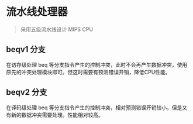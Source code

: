 # 流水线处理器

> 采用五级流水线设计 MIPS CPU

## beqv1 分支
在访存级处理 beq 等分支指令产生的控制冲突，此时不会再产生数据冲突，使用原先的冲突处理模块即可。但这时需要有预测错误开销，降低CPU性能。

## beqv2 分支
在译码级处理 beq 等分支指令产生的控制冲突，相对预测错误开销较小，但是又有新的数据冲突需要处理。性能相对较高。


